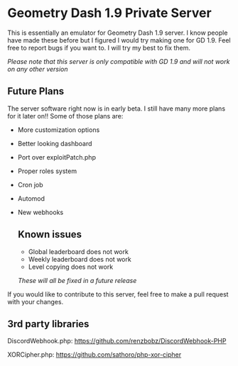 # Geometry Dash 1.9 Private Server

This is essentially an emulator for Geometry Dash 1.9 server. I know people have made these before but I figured I would try making one for GD 1.9. Feel free to report bugs if you want to. I will try my best to fix them.

*Please note that this server is only compatible with GD 1.9 and will not work on any other version*

## Future Plans

The server software right now is in early beta. I still have many more plans for it later on!! Some of those plans are:

* More customization options
* Better looking dashboard
* Port over exploitPatch.php
* Proper roles system
* Cron job
* Automod
* New webhooks

  ## Known issues

  * Global leaderboard does not work
  * Weekly leaderboard does not work
  * Level copying does not work
 
  *These will all be fixed in a future release*

If you would like to contribute to this server, feel free to make a pull request with your changes.

## 3rd party libraries

DiscordWebhook.php: https://github.com/renzbobz/DiscordWebhook-PHP

XORCipher.php: https://github.com/sathoro/php-xor-cipher
